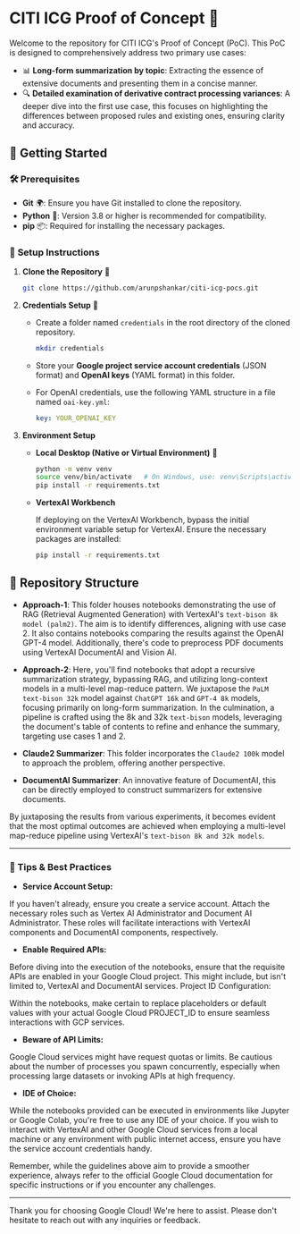 # CITI ICG Proof of Concept 📁

Welcome to the repository for CITI ICG's Proof of Concept (PoC). This PoC is designed to comprehensively address two primary use cases:

* 📊 **Long-form summarization by topic**: Extracting the essence of extensive documents and presenting them in a concise manner.
* 🔍 **Detailed examination of derivative contract processing variances**: A deeper dive into the first use case, this focuses on highlighting the differences between proposed rules and existing ones, ensuring clarity and accuracy.

## 🚀 Getting Started

### 🛠 **Prerequisites**

- **Git** 🌍: Ensure you have Git installed to clone the repository.
- **Python** 🐍: Version 3.8 or higher is recommended for compatibility.
- **pip** 📦: Required for installing the necessary packages.

### 📝 **Setup Instructions**

1. **Clone the Repository** 🔄
   ```bash
   git clone https://github.com/arunpshankar/citi-icg-pocs.git 
   ```

2. **Credentials Setup** 🔐
   
   - Create a folder named `credentials` in the root directory of the cloned repository.
     ```bash
     mkdir credentials
     ```

   - Store your **Google project service account credentials** (JSON format) and **OpenAI keys** (YAML format) in this folder.
   
   - For OpenAI credentials, use the following YAML structure in a file named `oai-key.yml`:
     ```yaml
     key: YOUR_OPENAI_KEY
     ```

3. **Environment Setup** 

   - **Local Desktop (Native or Virtual Environment)** 💼
     ```bash
     python -m venv venv
     source venv/bin/activate   # On Windows, use: venv\Scripts\activate
     pip install -r requirements.txt
     ```

   - **VertexAI Workbench** 
     
     If deploying on the VertexAI Workbench, bypass the initial environment variable setup for VertexAI. Ensure the necessary packages are installed:
     ```bash
     pip install -r requirements.txt
     ```

## 📂 Repository Structure

- **Approach-1**: This folder houses notebooks demonstrating the use of RAG (Retrieval Augmented Generation) with VertexAI's `text-bison 8k model (palm2)`. The aim is to identify differences, aligning with use case 2. It also contains notebooks comparing the results against the OpenAI GPT-4 model. Additionally, there's code to preprocess PDF documents using VertexAI DocumentAI and Vision AI.

- **Approach-2**: Here, you'll find notebooks that adopt a recursive summarization strategy, bypassing RAG, and utilizing long-context models in a multi-level map-reduce pattern. We juxtapose the `PaLM text-bison 32k` model against `ChatGPT 16k` and `GPT-4 8k` models, focusing primarily on long-form summarization. In the culmination, a pipeline is crafted using the 8k and 32k `text-bison` models, leveraging the document's table of contents to refine and enhance the summary, targeting use cases 1 and 2.

- **Claude2 Summarizer**: This folder incorporates the `Claude2 100k` model to approach the problem, offering another perspective.

- **DocumentAI Summarizer**: An innovative feature of DocumentAI, this can be directly employed to construct summarizers for extensive documents.

By juxtaposing the results from various experiments, it becomes evident that the most optimal outcomes are achieved when employing a multi-level map-reduce pipeline using VertexAI's `text-bison 8k and 32k models`.

---

### 📌 Tips & Best Practices

* **Service Account Setup:**

If you haven't already, ensure you create a service account.
Attach the necessary roles such as Vertex AI Administrator and Document AI Administrator. These roles will facilitate interactions with VertexAI components and DocumentAI components, respectively.

* **Enable Required APIs:**

Before diving into the execution of the notebooks, ensure that the requisite APIs are enabled in your Google Cloud project. This might include, but isn't limited to, VertexAI and DocumentAI services.
Project ID Configuration:

Within the notebooks, make certain to replace placeholders or default values with your actual Google Cloud PROJECT_ID to ensure seamless interactions with GCP services.

* **Beware of API Limits:**

Google Cloud services might have request quotas or limits.
Be cautious about the number of processes you spawn concurrently, especially when processing large datasets or invoking APIs at high frequency.

* **IDE of Choice:**

While the notebooks provided can be executed in environments like Jupyter or Google Colab, you're free to use any IDE of your choice.
If you wish to interact with VertexAI and other Google Cloud services from a local machine or any environment with public internet access, ensure you have the service account credentials handy.

Remember, while the guidelines above aim to provide a smoother experience, always refer to the official Google Cloud documentation for specific instructions or if you encounter any challenges.

---
Thank you for choosing Google Cloud! We're here to assist. Please don't hesitate to reach out with any inquiries or feedback.